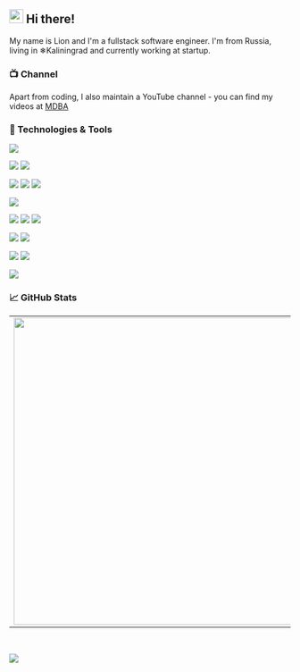 ## <img src="https://raw.githubusercontent.com/extremecodetv/extremecodetv/master/wave.gif" width="25px"> Hi there! 

My name is Lion and I'm a fullstack software engineer. I'm from Russia, living in ❄Kaliningrad and currently working at startup.

### 📺 Channel

Apart from coding, I also maintain a YouTube channel - you can find my videos at [MDBA](https://www.youtube.com/channel/UCRl9x2DdcVkTlt1lutTfJnA)

### 🔧 Technologies & Tools

![](https://img.shields.io/badge/OS-Linux-informational?style=flat-square&logo=linux&logoColor=white&color=5194f0&bgcolor=110d17)

![](https://img.shields.io/badge/Cloud-AWS-informational?style=flat-square&logo=amazon&logoColor=white&color=5194f0)
![](https://img.shields.io/badge/Editor-VS%20Code-informational?style=flat-square&logo=visual-studio-code&logoColor=white&color=5194f0)

![](https://img.shields.io/badge/Code-Java-informational?style=flat-square&logo=javascript&logoColor=white&color=5194f0)
![](https://img.shields.io/badge/Code-JavaScript-informational?style=flat-square&logo=javascript&logoColor=white&color=5194f0)
![](https://img.shields.io/badge/Code-PHP-informational?style=flat-square&logo=javascript&logoColor=white&color=5194f0)

![](https://img.shields.io/badge/Code-HTTP-informational?style=flat-square&logo=javascript&logoColor=white&color=5194f0)

![](https://img.shields.io/badge/Code-Express-informational?style=flat-square&logo=javascript&logoColor=white&color=5194f0)
![](https://img.shields.io/badge/Code-Spring-informational?style=flat-square&logo=javascript&logoColor=white&color=5194f0)
![](https://img.shields.io/badge/Code-CodeIgniter-informational?style=flat-square&logo=javascript&logoColor=white&color=5194f0)

![](https://img.shields.io/badge/Code-MongoDB-informational?style=flat-square&logo=javascript&logoColor=white&color=5194f0)
![](https://img.shields.io/badge/Code-MySQL-informational?style=flat-square&logo=javascript&logoColor=white&color=5194f0)

![](https://img.shields.io/badge/Code-CSS-informational?style=flat-square&logo=javascript&logoColor=white&color=5194f0)
![](https://img.shields.io/badge/Code-HTML-informational?style=flat-square&logo=javascript&logoColor=white&color=5194f0)

![](https://img.shields.io/badge/Code-Bootstrap-informational?style=flat-square&logo=javascript&logoColor=white&color=5194f0)

### 📈 GitHub Stats
<p align="center">
  <table>
  <tr>
      <td><img width="550px" align="left" src="https://github-readme-stats.vercel.app/api?username=lkapitman&hide_border=true&count_private=false&layout=compact&hide_title=true&show_icons=true&theme=dark&icon_color=5194f0&bg_color=0d1117" /></td>
      <td><img width="550px" src="https://github-readme-stats.vercel.app/api/top-langs/?username=lkapitman&hide=html&layout=compact&hide_border=true&hide_title=true&theme=dark&icon_color=5194f0&bg_color=0d1117" /></td>
  </tr>   
</table>
</p>

<br />

<p>
  <a href="https://www.youtube.com/channel/UCRl9x2DdcVkTlt1lutTfJnA"><img src="https://img.shields.io/badge/-MDBA-5194f0?style=flat-square&logo=Youtube" /></a>
</p>
